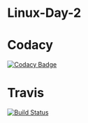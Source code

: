 # Linux-Day-2

# Codacy
[![Codacy Badge](https://app.codacy.com/project/badge/Grade/09441cd1e06b43b986719f95a122c328)](https://www.codacy.com/gh/markojoksimovic9/Linux-Day-2/dashboard?utm_source=github.com&amp;utm_medium=referral&amp;utm_content=markojoksimovic9/Linux-Day-2&amp;utm_campaign=Badge_Grade)

# Travis
[![Build Status](https://travis-ci.com/markojoksimovic9/Linux-Day-2.svg?branch=main)](https://travis-ci.com/markojoksimovic9/Linux-Day-2)

